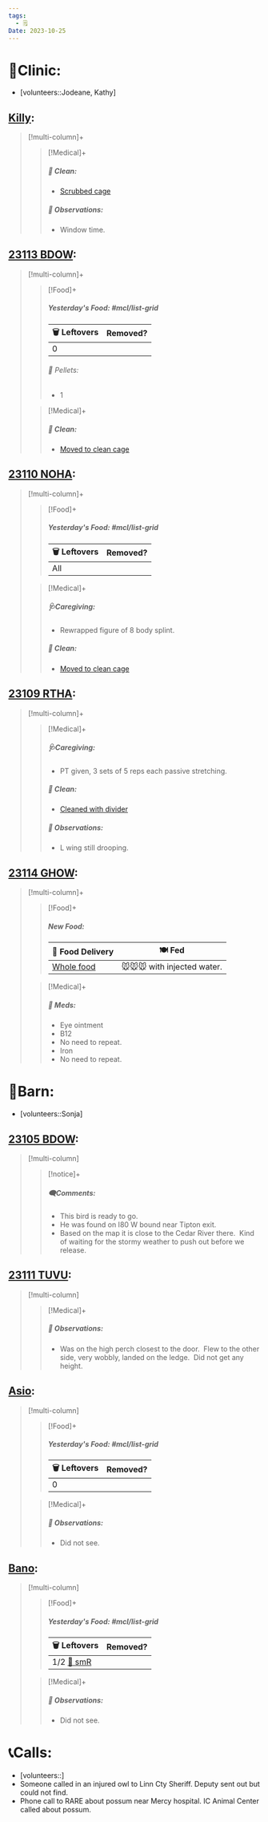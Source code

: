 ```yaml
---
tags:
  - 🗒️
Date: 2023-10-25
---
```


# 🏥Clinic:
- [volunteers::Jodeane, Kathy]

## [Killy](../RARE%20Birds/Ed%20Birds/Killy.md):
> [!multi-column]+
>
>> [!Medical]+
>>##### 🫧 Clean:
>> - [Scrubbed cage](../Admin/Codes/Scrubbed%20cage.md)
>>
>> ##### 🔭 Observations:
>> - Window time.

## [23113 BDOW](../RARE%20Birds/23113%20BDOW.md):
> [!multi-column]+
>
>> [!Food]+
>> ##### Yesterday's Food: #mcl/list-grid
>> |🗑️ Leftovers| Removed?
>> |---|---|
>>|0|
>>
>>###### 💩 Pellets:
>>- 1
>
>> [!Medical]+
>>##### 🫧 Clean:
>> - [Moved to clean cage](../Admin/Codes/Moved%20to%20clean%20cage.md)

## [23110 NOHA](../RARE%20Birds/23110%20NOHA.md):
> [!multi-column]+
>
>> [!Food]+
>> ##### Yesterday's Food: #mcl/list-grid
>> |🗑️ Leftovers| Removed?
>> |---|---|
>>|All|
>
>> [!Medical]+
>> ##### 🩺Caregiving:
>> - Rewrapped figure of 8 body splint.
>>
>>##### 🫧 Clean:
>> - [Moved to clean cage](../Admin/Codes/Moved%20to%20clean%20cage.md)
>>

## [23109 RTHA](../RARE%20Birds/23109%20RTHA.md):
> [!multi-column]+
>
>> [!Medical]+
>> ##### 🩺Caregiving:
>> - PT given, 3 sets of 5 reps each passive stretching.
>>
>>##### 🫧 Clean:
>> - [Cleaned with divider](../Admin/Codes/Cleaned%20with%20divider.md)
>>
>> ##### 🔭 Observations:
>> - L wing still drooping.

## [23114 GHOW](../RARE%20Birds/23114%20GHOW.md):
> [!multi-column]+
>
>> [!Food]+
>> ##### New Food:
>> |🚚 Food Delivery| 🍽️ Fed|
>> |---|---|
>>|[Whole food](../Admin/Codes/Whole%20food.md)|🐭🐭🐭 with injected water.
>
>> [!Medical]+
>> ##### 💊 Meds:
>> - Eye ointment
>> - B12
>> 	- No need to repeat.
>> - Iron
>> 	- No need to repeat.

# 🏡Barn:
- [volunteers::Sonja]

## [23105 BDOW](../RARE%20Birds/23105%20BDOW.md):
> [!multi-column]
>
>> [!notice]+
>> ##### 🗨️Comments:
>> - This bird is ready to go. 
>> - He was found on I80 W bound near Tipton exit. 
>> - Based on the map it is close to the Cedar River there.  Kind of waiting for the stormy weather to push out before we release.

## [23111 TUVU](../RARE%20Birds/23111%20TUVU.md):
> [!multi-column]
>
>> [!Medical]+
>> ##### 🔭 Observations:
>> - Was on the high perch closest to the door.  Flew to the other side, very wobbly, landed on the ledge.  Did not get any height.

## [Asio](../RARE%20Birds/Ed%20Birds/Asio.md):
> [!multi-column]
>
>> [!Food]+
>> ##### Yesterday's Food: #mcl/list-grid
>> |🗑️ Leftovers| Removed?
>> |---|---|
>>|0|
>
>> [!Medical]+
>> ##### 🔭 Observations:
>> - Did not see.

## [Bano](../RARE%20Birds/Ed%20Birds/Bano.md):
> [!multi-column]
>
>> [!Food]+
>> ##### Yesterday's Food: #mcl/list-grid
>> |🗑️ Leftovers| Removed?
>> |---|---|
>>|1/2 [🐀 smR](../Admin/Codes/Food/Small%20Rat.md)||
>
>> [!Medical]+
>> ##### 🔭 Observations:
>> - Did not see.

# 📞Calls:
- [volunteers::]
- Someone called in an injured owl to Linn Cty Sheriff. Deputy sent out but could not find.
- Phone call to RARE about possum near Mercy hospital. IC Animal Center called about possum.

